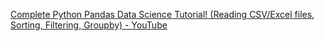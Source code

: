 [Complete Python Pandas Data Science Tutorial! (Reading CSV/Excel files, Sorting, Filtering, Groupby) - YouTube](https://www.youtube.com/watch?v=vmEHCJofslg&t=13s&ab_channel=KeithGalli) 

